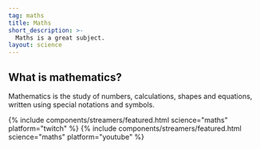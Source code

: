 ```yaml
---
tag: maths
title: Maths
short_description: >-
  Maths is a great subject.
layout: science
---
```

## What is mathematics?

Mathematics is the study of numbers, calculations, shapes and equations, written using special notations and symbols.

{% include components/streamers/featured.html science="maths" platform="twitch" %}
{% include components/streamers/featured.html science="maths" platform="youtube" %}
